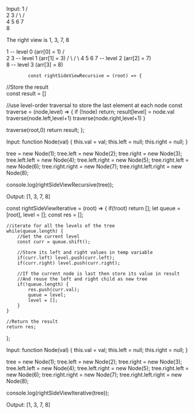 Input:
          1
       /     \
     2        3
   /   \     /  \
  4     5   6    7
                  \
                   8

The right view is 1, 3, 7, 8


1                    -- level 0 (arr[0] = 1)
/     \
2        3                -- level 1 (arr[1] = 3)
/   \     /  \ 
4     5   6    7             -- level 2 (arr[2] = 7)
           \
            8           -- level 3 (arr[3] = 8)





            const rightSideViewRecursive = (root) => {
  //Store the result  
  const result = []
  
  //use level-order traversal to store the last element at each node
  const traverse = (node,level) => {
      if (!node) return;
      result[level] = node.val
      traverse(node.left,level+1)
      traverse(node.right,level+1)
  }
  
  traverse(root,0)
  return result;
};


Input:
function Node(val) {
  this.val = val;
  this.left = null;
  this.right = null;
}

tree = new Node(1); 
tree.left = new Node(2); 
tree.right = new Node(3); 
tree.left.left = new Node(4); 
tree.left.right = new Node(5); 
tree.right.left = new Node(6); 
tree.right.right = new Node(7); 
tree.right.left.right = new Node(8); 

console.log(rightSideViewRecursive(tree));

Output:
[1, 3, 7, 8]



const rightSideViewIterative = (root) => {
    if(!root) return [];
    let queue = [root], level = [];
    const res = [];
    
    //iterate for all the levels of the tree
    while(queue.length) {
        //Get the current level
        const curr = queue.shift();
        
        //Store its left and right values in temp variable
        if(curr.left) level.push(curr.left);
        if(curr.right) level.push(curr.right);
        
        //If the current node is last then store its value in result
        //And reuse the left and right child as new tree
        if(!queue.length) {
            res.push(curr.val);
            queue = level;
            level = [];
        }
    }
  
    //Return the result
    return res;
};

Input:
function Node(val) {
  this.val = val;
  this.left = null;
  this.right = null;
}

tree = new Node(1); 
tree.left = new Node(2); 
tree.right = new Node(3); 
tree.left.left = new Node(4); 
tree.left.right = new Node(5); 
tree.right.left = new Node(6); 
tree.right.right = new Node(7); 
tree.right.left.right = new Node(8); 

console.log(rightSideViewIterative(tree));

Output:
[1, 3, 7, 8]